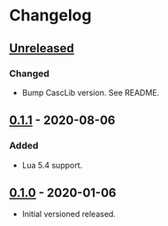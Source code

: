 # Changelog

## [Unreleased]
### Changed
- Bump CascLib version.  See README.

## [0.1.1] - 2020-08-06
### Added
- Lua 5.4 support.

## [0.1.0] - 2020-01-06
- Initial versioned released.

[Unreleased]: https://github.com/nvs/lua-casclib/compare/v0.1.1...HEAD
[0.1.1]: https://github.com/nvs/lua-casclib/releases/tag/v0.1.0..v0.1.1
[0.1.0]: https://github.com/nvs/lua-casclib/releases/tag/v0.1.0
